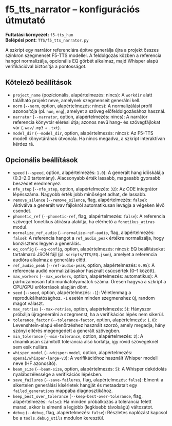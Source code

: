 # f5_tts_narrator – konfigurációs útmutató

**Futtatási környezet:** `f5-tts_hun`  
**Belépési pont:** `TTS/f5_tts_narrator.py`

A szkript egy narrátor referenciára építve generálja újra a projekt összes szinkron szegmensét F5-TTS modellel. A feldolgozás közben a referencia hangot normalizálja, opcionális EQ görbét alkalmaz, majd Whisper alapú verifikációval biztosítja a pontosságot.

## Kötelező beállítások
- `project_name` (pozícionális, alapértelmezés: nincs): A `workdir` alatt található projekt neve, amelynek szegmenseit generálni kell.
- `norm` (`--norm`, option, alapértelmezés: nincs): A normalizálási profil azonosítója (pl. `hun`, `eng`), amelyet a szöveg előfeldolgozásához használ.
- `narrator` (`--narrator`, option, alapértelmezés: nincs): A narrátor referencia könyvtár elérési útja; azonos nevű hang- és szövegfájlokat vár (`.wav/.mp3` + `.txt`).
- `model_dir` (`--model_dir`, option, alapértelmezés: nincs): Az F5-TTS modell könyvtárának útvonala. Ha nincs megadva, a szkript interaktívan kérdez rá.

## Opcionális beállítások
- `speed` (`--speed`, option, alapértelmezés: `1.0`): A generált hang időskálája (0.3–2.0 tartomány). Alacsonyabb érték lassabb, magasabb gyorsabb beszédet eredményez.
- `nfe_step` (`--nfe_step`, option, alapértelmezés: `32`): Az ODE integrátor lépésszáma. Nagyobb érték jobb minőséget adhat, de lassabb.
- `remove_silence` (`--remove_silence`, flag, alapértelmezés: `false`): Aktiválva a generált wav fájlokról automatikusan levágja a végeken lévő csendet.
- `phonetic_ref` (`--phonetic-ref`, flag, alapértelmezés: `false`): A referencia szöveget fonetikus átírásra alakítja, ha elérhető a `fonetikus_atiras` modul.
- `normalize_ref_audio` (`--normalize-ref-audio`, flag, alapértelmezés: `false`): A referencia hangot a `ref_audio_peak` értékre normalizálja, hogy konzisztens legyen a generálás.
- `eq_config` (`--eq-config`, option, alapértelmezés: nincs): EQ beállításokat tartalmazó JSON fájl (pl. `scripts/TTS/EQ.json`), amelyet a referencia audióra alkalmaz a generálás előtt.
- `ref_audio_peak` (`--ref-audio-peak`, option, alapértelmezés: `0.95`): A referencia audió normalizálásakor használt csúcsérték (0–1 között).
- `max_workers` (`--max_workers`, option, alapértelmezés: automatikus): A párhuzamosan futó munkafolyamatok száma. Üresen hagyva a szkript a CPU/GPU erőforrások alapján dönt.
- `seed` (`--seed`, option, alapértelmezés: `-1`): Véletlenmag a reprodukálhatósághoz. `-1` esetén minden szegmenshez új, random magot választ.
- `max_retries` (`--max-retries`, option, alapértelmezés: `5`): Hányszor próbálja újragenerálni a szegmenst, ha a verifikációs lépés nem sikerül.
- `tolerance_factor` (`--tolerance-factor`, option, alapértelmezés: `1.0`): Levenshtein-alapú ellenőrzéshez használt szorzó, amely megadja, hány szónyi eltérés megengedett a generált szövegben.
- `min_tolerance` (`--min-tolerance`, option, alapértelmezés: `2`): A dinamikusan számított tolerancia alsó korlátja, így rövid szövegeknél sem esik nullára.
- `whisper_model` (`--whisper-model`, option, alapértelmezés: `openai/whisper-large-v3`): A verifikációhoz használt Whisper modell neve (HF azonosító).
- `beam_size` (`--beam-size`, option, alapértelmezés: `5`): A Whisper dekódolás nyalábszélessége a verifikációs lépésben.
- `save_failures` (`--save-failures`, flag, alapértelmezés: `false`): Elmenti a sikertelen generálási kísérletek hangját és metaadatait egy `failed_generations` mappába diagnosztikához.
- `keep_best_over_tolerance` (`--keep-best-over-tolerance`, flag, alapértelmezés: `false`): Ha minden próbálkozás a tolerancia felett marad, akkor is elmenti a legjobb (legkisebb távolságú) változatot.
- `debug` (`--debug`, flag, alapértelmezés: `false`): Részletes naplózást kapcsol be a `tools.debug_utils` modulon keresztül.
